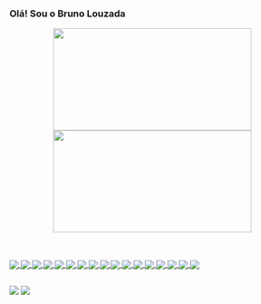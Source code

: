 ### Olá! Sou o Bruno Louzada

<div align="center">
  <a href="https://github.com/brunaumLL">
  <img height="180em" width="350" src="https://github-readme-stats.vercel.app/api?username=brunaumLL&show_icons=true&theme=dark&include_all_commits=true&count_private=true"/>
  <img height="180em" width="350" src="https://github-readme-stats.vercel.app/api/top-langs/?username=brunaumLL&layout=compact&langs_count=7&theme=dark"/>
</div>

 ##
 
<div style="display: inline_block"><br>
  <img align="center" src="https://camo.githubusercontent.com/a1309b252e82434062012a8073fa9fc1416a96289b7ca11555577b9fbe1cf03e/68747470733a2f2f696d672e736869656c64732e696f2f62616467652f2d4a6176615363726970742d2532334637444631433f7374796c653d666c61742d737175617265266c6f676f3d6a617661736372697074266c6f676f436f6c6f723d303030303030266c6162656c436f6c6f723d25323346374446314326636f6c6f723d253233464643453541">
  <img align="center" src="https://camo.githubusercontent.com/9515e195dde863e533edbe84494f04fff6baf6560d15db962a57395f4761a279/68747470733a2f2f696d672e736869656c64732e696f2f62616467652f2d507974686f6e2d2532334637444631433f7374796c653d666c61742d737175617265266c6f676f3d707974686f6e">
  <img align="center" src="https://camo.githubusercontent.com/634ac4573efe366be621f3d1952bf763970c98312f8dd6d99bcf4eddfa19e9f7/68747470733a2f2f696d672e736869656c64732e696f2f62616467652f2d52656163742d3631444146423f7374796c653d666c61742d737175617265266c6f676f3d7265616374266c6f676f436f6c6f723d666666666666">
  <img align="center" src="https://camo.githubusercontent.com/ebc7f5000f5bee203458e6781e6aa8fadb5e9fa5fd7753f05769701a1304af59/68747470733a2f2f696d672e736869656c64732e696f2f62616467652f2d547970655363726970742d3233356139373f7374796c653d666c61742d737175617265266c6f676f3d74797065736372697074266c6f676f436f6c6f723d666666666666">
  <img align="center" src="https://camo.githubusercontent.com/1d9be66417643c3872b27e3edda8196bb79cb24b07ee6086be9900fbc45c56fa/687474703a2f2f696d672e736869656c64732e696f2f62616467652f2d4c696e75782d6666623230303f7374796c653d666c61742d737175617265266c6f676f3d6c696e7578266c6f676f436f6c6f723d303030303030">
  <img align="center" src="https://camo.githubusercontent.com/fe017e863574a253b32b43c18a9c5700c7b9946fe76585345148c658cb8d090d/687474703a2f2f696d672e736869656c64732e696f2f62616467652f2d5653253230436f64652d3030374143433f7374796c653d666c61742d737175617265266c6f676f3d76697375616c2d73747564696f2d636f6465266c6f676f436f6c6f723d666666666666">
  <img align="center" src="https://camo.githubusercontent.com/9a7c8c4ee62739436a191706be9f786a813dc377ce778522da198cb94874dc22/68747470733a2f2f696d672e736869656c64732e696f2f62616467652f2d48544d4c352d2532334534344432373f7374796c653d666c61742d737175617265266c6f676f3d68746d6c35266c6f676f436f6c6f723d666666666666">
  <img align="center" src="https://camo.githubusercontent.com/19d98ab99fe0a1a5c00ef27920be3ada8548f2476877db0598960ac2a5f8788d/68747470733a2f2f696d672e736869656c64732e696f2f62616467652f2d435353332d2532333135373242363f7374796c653d666c61742d737175617265266c6f676f3d63737333">
  <img align="center" src="https://camo.githubusercontent.com/c5d0c3ab3bb7d56038dcfa868b056ed7b2bd119579bd4cf4d1123244adc74bca/68747470733a2f2f696d672e736869656c64732e696f2f62616467652f2d4769742d2532334630353033323f7374796c653d666c61742d737175617265266c6f676f3d676974266c6f676f436f6c6f723d253233666666666666">
  <img align="center" src="https://camo.githubusercontent.com/85dc47a56a4e73ae7b6e64b3b4416785497e74219ae179ae8faaaca10d5a78d9/68747470733a2f2f696d672e736869656c64732e696f2f62616467652f2d4769744875622d3138313731373f7374796c653d666c61742d737175617265266c6f676f3d676974687562">
  <img align="center" src="https://camo.githubusercontent.com/1da44bbbdf930b4d4c3148c845a34d954904b4d5e244fefe15f4b6c979509cd7/68747470733a2f2f696d672e736869656c64732e696f2f62616467652f2d4e6f64656a732d3333393933333f7374796c653d666c61742d737175617265266c6f676f3d4e6f64652e6a73266c6f676f436f6c6f723d666666666666">
  <img align="center" src="https://camo.githubusercontent.com/0fc9155456aa39c93d70ee1991ed81bd078a102ad38c2e455c941b09b179eead/68747470733a2f2f696d672e736869656c64732e696f2f62616467652f2d6e706d2d4342333833373f7374796c653d666c61742d737175617265266c6f676f3d6e706d">
  <img align="center" src="https://camo.githubusercontent.com/68c9062a013a63f6074ce9da2a26817593f5a071dd540d08c06ca16bc17842fd/68747470733a2f2f696d672e736869656c64732e696f2f62616467652f2d446f636b65722d3030336638633f7374796c653d666c61742d737175617265266c6f676f3d646f636b6572266c6f676f436f6c6f723d666666">
  <img align="center" src="https://camo.githubusercontent.com/4bf7860f9e5e58e195dd393c51a7005922e36f99e7c2a2a69611cbed052d7409/68747470733a2f2f696d672e736869656c64732e696f2f62616467652f2d457870726573732d3333393939393f7374796c653d666c61742d737175617265266c6f676f3d65787072657373266c6f676f436f6c6f723d666666666666">
  <img align="center" src="https://camo.githubusercontent.com/5af13b729c3d4da2b852c01b38d54b7d2813a0175eb5b6b9db5988ff5dd6a67a/68747470733a2f2f696d672e736869656c64732e696f2f62616467652f2d4d7953514c2d4541413232313f7374796c653d666c61742d737175617265266c6f676f3d6d7973716c266c6f676f436f6c6f723d316534633638">
  <img align="center" src="https://camo.githubusercontent.com/9bc18e835755dd18d761f9dd75192b1fbe1f6884c5c2cdb4a1f679272c526ad4/68747470733a2f2f696d672e736869656c64732e696f2f62616467652f2d53657175656c697a652d3032616665663f7374796c653d666c61742d737175617265266c6f676f3d73657175656c697a65266c6f676f436f6c6f723d666666666666">
  <img align="center" src="https://camo.githubusercontent.com/7195f6e0153d04c4e494244e7cc2f4425bb965afd597775c674f28dcff620866/68747470733a2f2f696d672e736869656c64732e696f2f62616467652f2d4d6f6e676f44422d623f7374796c653d666c61742d737175617265266c6f676f3d4d6f6e676f4442266c6f676f436f6c6f723d666666666666">
  
  ##
  
  <div> 
  <a href = "bruno99louzada@gmail.com"><img src="https://img.shields.io/badge/-Gmail-%23333?style=for-the-badge&logo=gmail&logoColor=white" target="_blank"></a>
  <a href="https://www.linkedin.com/in/brunolorenzonlouzada/" target="_blank"><img src="https://img.shields.io/badge/-LinkedIn-%230077B5?style=for-the-badge&logo=linkedin&logoColor=white" target="_blank"></a>  
</div>
